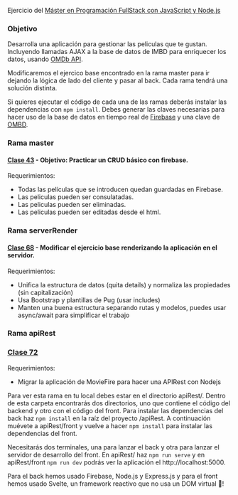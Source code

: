 Ejercicio del [Máster en Programación FullStack con JavaScript y Node.js](https://github.com/Fictizia/Master-en-Programacion-FullStack-con-JavaScript-y-Node.js_ed3)

### Objetivo

Desarrolla una aplicación para gestionar las peliculas que te gustan. Incluyendo llamadas AJAX a la base de datos de IMBD para enriquecer los datos, usando [OMDb API](http://omdbapi.com/).

Modificaremos el ejercico base encontrado en la rama master para ir dejando la lógica de lado del cliente y pasar al back. Cada rama tendrá una solución distinta.

Si quieres ejecutar el código de cada una de las ramas deberás instalar las dependencias con `npm install`. Debes generar las claves necesarias para hacer uso de la base de datos en tiempo real de [Firebase](https://firebase.google.com/docs/web/setup) y una clave de [OMBD](http://www.omdbapi.com/).

### Rama master

#### [Clase 43](https://github.com/Fictizia/Master-en-Programacion-FullStack-con-JavaScript-y-Node.js_ed3/blob/master/teoria/clase43.md) - Objetivo: Practicar un CRUD básico con firebase.

Requerimientos:

- Todas las películas que se introducen quedan guardadas en Firebase.
- Las peliculas pueden ser consulatadas.
- Las peliculas pueden ser eliminadas.
- Las peliculas pueden ser editadas desde el html.

### Rama serverRender

#### [Clase 68](https://github.com/Fictizia/Master-en-Programacion-FullStack-con-JavaScript-y-Node.js_ed3/blob/master/teoria/clase68.md) - Modificar el ejercicio base renderizando la aplicación en el servidor.

Requerimientos:

- Unifica la estructura de datos (quita details) y normaliza las propiedades (sin capitalización)
- Usa Bootstrap y plantillas de Pug (usar includes)
- Manten una buena estructura separando rutas y modelos, puedes usar async/await para simplificar el trabajo

### Rama apiRest

### [Clase 72](https://github.com/Fictizia/Master-en-Programacion-FullStack-con-JavaScript-y-Node.js_ed3/blob/master/teoria/clase72.md)

Requerimientos:

- Migrar la aplicación de MovieFire para hacer una APIRest con Nodejs

Para ver esta rama en tu local debes estar en el directorio apiRest/. Dentro de esta carpeta encontrarás dos directorios, uno que contiene el código del backend y otro con el código del front. Para instalar las dependencias del back haz `npm install` en la raíz del proyecto /apiRest. A continuación muévete a apiRest/front y vuelve a hacer `npm install` para instalar las dependencias del front.

Necesitarás dos terminales, una para lanzar el back y otra para lanzar el servidor de desarrollo del front.
En apiRest/ haz `npm run serve` y en apiRest/front `npm run dev` podrás ver la aplicación el http://localhost:5000.

Para el back hemos usado Firebase, Node.js y Express.js y para el front hemos usado Svelte, un framework reactivo que no usa un DOM virtual 🤯!
